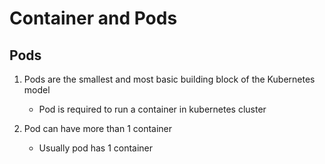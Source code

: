 # Container and Pods

## Pods

1. Pods are the smallest and most basic building block of the Kubernetes model
    - Pod is required to run a container in kubernetes cluster 

2. Pod can have more than 1 container
    - Usually pod has 1 container

#